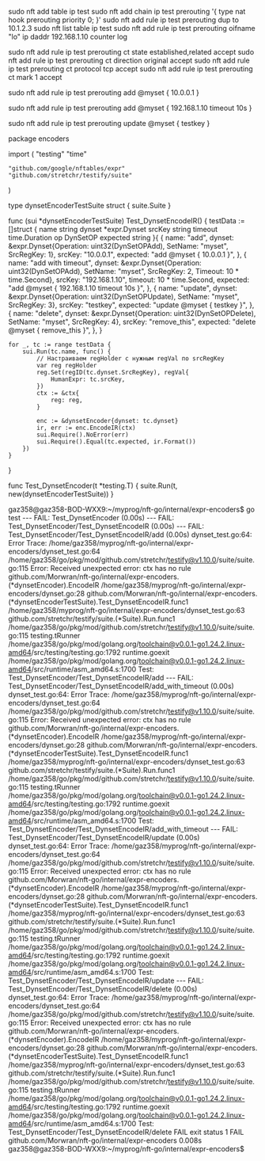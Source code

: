 sudo nft add table ip test
sudo nft add chain ip test prerouting '{ type nat hook prerouting priority 0; }'
sudo nft add rule ip test prerouting dup to 10.1.2.3
sudo nft list table ip test
sudo nft add rule ip test prerouting oifname "lo" ip daddr 192.168.1.10 counter log

sudo nft add rule ip test prerouting ct state established,related accept
sudo nft add rule ip test prerouting ct direction original accept
sudo nft add rule ip test prerouting ct protocol tcp accept
sudo nft add rule ip test prerouting ct mark 1 accept


sudo nft add rule ip test prerouting add @myset { 10.0.0.1 }

sudo nft add rule ip test prerouting add @myset { 192.168.1.10 timeout 10s }

sudo nft add rule ip test prerouting update @myset { testkey }



package encoders

import (
	"testing"
	"time"

	"github.com/google/nftables/expr"
	"github.com/stretchr/testify/suite"
)

type dynsetEncoderTestSuite struct {
	suite.Suite
}

func (sui *dynsetEncoderTestSuite) Test_DynsetEncodeIR() {
	testData := []struct {
		name     string
		dynset   *expr.Dynset
		srcKey   string
		timeout  time.Duration
		op       DynSetOP
		expected string
	}{
		{
			name:     "add",
			dynset:   &expr.Dynset{Operation: uint32(DynSetOPAdd), SetName: "myset", SrcRegKey: 1},
			srcKey:   "10.0.0.1",
			expected: "add @myset { 10.0.0.1 }",
		},
		{
			name:     "add with timeout",
			dynset:   &expr.Dynset{Operation: uint32(DynSetOPAdd), SetName: "myset", SrcRegKey: 2, Timeout: 10 * time.Second},
			srcKey:   "192.168.1.10",
			timeout:  10 * time.Second,
			expected: "add @myset { 192.168.1.10 timeout 10s }",
		},
		{
			name:     "update",
			dynset:   &expr.Dynset{Operation: uint32(DynSetOPUpdate), SetName: "myset", SrcRegKey: 3},
			srcKey:   "testkey",
			expected: "update @myset { testkey }",
		},
		{
			name:     "delete",
			dynset:   &expr.Dynset{Operation: uint32(DynSetOPDelete), SetName: "myset", SrcRegKey: 4},
			srcKey:   "remove_this",
			expected: "delete @myset { remove_this }",
		},
	}

	for _, tc := range testData {
		sui.Run(tc.name, func() {
			// Настраиваем regHolder с нужным regVal по srcRegKey
			var reg regHolder
			reg.Set(regID(tc.dynset.SrcRegKey), regVal{
				HumanExpr: tc.srcKey,
			})
			ctx := &ctx{
				reg: reg,
			}

			enc := &dynsetEncoder{dynset: tc.dynset}
			ir, err := enc.EncodeIR(ctx)
			sui.Require().NoError(err)
			sui.Require().Equal(tc.expected, ir.Format())
		})
	}
}

func Test_DynsetEncoder(t *testing.T) {
	suite.Run(t, new(dynsetEncoderTestSuite))
}



gaz358@gaz358-BOD-WXX9:~/myprog/nft-go/internal/expr-encoders$ go test
--- FAIL: Test_DynsetEncoder (0.00s)
    --- FAIL: Test_DynsetEncoder/Test_DynsetEncodeIR (0.00s)
        --- FAIL: Test_DynsetEncoder/Test_DynsetEncodeIR/add (0.00s)
            dynset_test.go:64: 
                        Error Trace:    /home/gaz358/myprog/nft-go/internal/expr-encoders/dynset_test.go:64
                                                                /home/gaz358/go/pkg/mod/github.com/stretchr/testify@v1.10.0/suite/suite.go:115
                        Error:          Received unexpected error:
                                        ctx has no rule
                                        github.com/Morwran/nft-go/internal/expr-encoders.(*dynsetEncoder).EncodeIR
                                                /home/gaz358/myprog/nft-go/internal/expr-encoders/dynset.go:28
                                        github.com/Morwran/nft-go/internal/expr-encoders.(*dynsetEncoderTestSuite).Test_DynsetEncodeIR.func1
                                                /home/gaz358/myprog/nft-go/internal/expr-encoders/dynset_test.go:63
                                        github.com/stretchr/testify/suite.(*Suite).Run.func1
                                                /home/gaz358/go/pkg/mod/github.com/stretchr/testify@v1.10.0/suite/suite.go:115
                                        testing.tRunner
                                                /home/gaz358/go/pkg/mod/golang.org/toolchain@v0.0.1-go1.24.2.linux-amd64/src/testing/testing.go:1792
                                        runtime.goexit
                                                /home/gaz358/go/pkg/mod/golang.org/toolchain@v0.0.1-go1.24.2.linux-amd64/src/runtime/asm_amd64.s:1700
                        Test:           Test_DynsetEncoder/Test_DynsetEncodeIR/add
        --- FAIL: Test_DynsetEncoder/Test_DynsetEncodeIR/add_with_timeout (0.00s)
            dynset_test.go:64: 
                        Error Trace:    /home/gaz358/myprog/nft-go/internal/expr-encoders/dynset_test.go:64
                                                                /home/gaz358/go/pkg/mod/github.com/stretchr/testify@v1.10.0/suite/suite.go:115
                        Error:          Received unexpected error:
                                        ctx has no rule
                                        github.com/Morwran/nft-go/internal/expr-encoders.(*dynsetEncoder).EncodeIR
                                                /home/gaz358/myprog/nft-go/internal/expr-encoders/dynset.go:28
                                        github.com/Morwran/nft-go/internal/expr-encoders.(*dynsetEncoderTestSuite).Test_DynsetEncodeIR.func1
                                                /home/gaz358/myprog/nft-go/internal/expr-encoders/dynset_test.go:63
                                        github.com/stretchr/testify/suite.(*Suite).Run.func1
                                                /home/gaz358/go/pkg/mod/github.com/stretchr/testify@v1.10.0/suite/suite.go:115
                                        testing.tRunner
                                                /home/gaz358/go/pkg/mod/golang.org/toolchain@v0.0.1-go1.24.2.linux-amd64/src/testing/testing.go:1792
                                        runtime.goexit
                                                /home/gaz358/go/pkg/mod/golang.org/toolchain@v0.0.1-go1.24.2.linux-amd64/src/runtime/asm_amd64.s:1700
                        Test:           Test_DynsetEncoder/Test_DynsetEncodeIR/add_with_timeout
        --- FAIL: Test_DynsetEncoder/Test_DynsetEncodeIR/update (0.00s)
            dynset_test.go:64: 
                        Error Trace:    /home/gaz358/myprog/nft-go/internal/expr-encoders/dynset_test.go:64
                                                                /home/gaz358/go/pkg/mod/github.com/stretchr/testify@v1.10.0/suite/suite.go:115
                        Error:          Received unexpected error:
                                        ctx has no rule
                                        github.com/Morwran/nft-go/internal/expr-encoders.(*dynsetEncoder).EncodeIR
                                                /home/gaz358/myprog/nft-go/internal/expr-encoders/dynset.go:28
                                        github.com/Morwran/nft-go/internal/expr-encoders.(*dynsetEncoderTestSuite).Test_DynsetEncodeIR.func1
                                                /home/gaz358/myprog/nft-go/internal/expr-encoders/dynset_test.go:63
                                        github.com/stretchr/testify/suite.(*Suite).Run.func1
                                                /home/gaz358/go/pkg/mod/github.com/stretchr/testify@v1.10.0/suite/suite.go:115
                                        testing.tRunner
                                                /home/gaz358/go/pkg/mod/golang.org/toolchain@v0.0.1-go1.24.2.linux-amd64/src/testing/testing.go:1792
                                        runtime.goexit
                                                /home/gaz358/go/pkg/mod/golang.org/toolchain@v0.0.1-go1.24.2.linux-amd64/src/runtime/asm_amd64.s:1700
                        Test:           Test_DynsetEncoder/Test_DynsetEncodeIR/update
        --- FAIL: Test_DynsetEncoder/Test_DynsetEncodeIR/delete (0.00s)
            dynset_test.go:64: 
                        Error Trace:    /home/gaz358/myprog/nft-go/internal/expr-encoders/dynset_test.go:64
                                                                /home/gaz358/go/pkg/mod/github.com/stretchr/testify@v1.10.0/suite/suite.go:115
                        Error:          Received unexpected error:
                                        ctx has no rule
                                        github.com/Morwran/nft-go/internal/expr-encoders.(*dynsetEncoder).EncodeIR
                                                /home/gaz358/myprog/nft-go/internal/expr-encoders/dynset.go:28
                                        github.com/Morwran/nft-go/internal/expr-encoders.(*dynsetEncoderTestSuite).Test_DynsetEncodeIR.func1
                                                /home/gaz358/myprog/nft-go/internal/expr-encoders/dynset_test.go:63
                                        github.com/stretchr/testify/suite.(*Suite).Run.func1
                                                /home/gaz358/go/pkg/mod/github.com/stretchr/testify@v1.10.0/suite/suite.go:115
                                        testing.tRunner
                                                /home/gaz358/go/pkg/mod/golang.org/toolchain@v0.0.1-go1.24.2.linux-amd64/src/testing/testing.go:1792
                                        runtime.goexit
                                                /home/gaz358/go/pkg/mod/golang.org/toolchain@v0.0.1-go1.24.2.linux-amd64/src/runtime/asm_amd64.s:1700
                        Test:           Test_DynsetEncoder/Test_DynsetEncodeIR/delete
FAIL
exit status 1
FAIL    github.com/Morwran/nft-go/internal/expr-encoders        0.008s
gaz358@gaz358-BOD-WXX9:~/myprog/nft-go/internal/expr-encoders$ 



